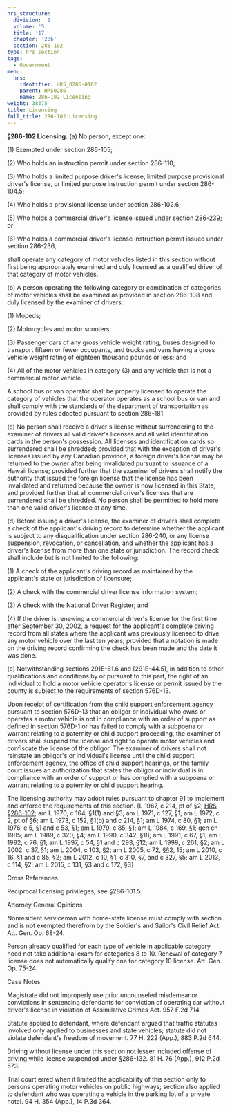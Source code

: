 ```yaml
---
hrs_structure:
  division: '1'
  volume: '5'
  title: '17'
  chapter: '286'
  section: 286-102
type: hrs_section
tags:
  - Government
menu:
  hrs:
    identifier: HRS_0286-0102
    parent: HRS0286
    name: 286-102 Licensing
weight: 38375
title: Licensing
full_title: 286-102 Licensing
---
```

**§286-102 Licensing.** (a) No person, except one:

(1) Exempted under section 286-105;

(2) Who holds an instruction permit under section 286-110;

(3) Who holds a limited purpose driver's license, limited purpose provisional driver's license, or limited purpose instruction permit under section 286-104.5;

(4) Who holds a provisional license under section 286-102.6;

(5) Who holds a commercial driver's license issued under section 286-239; or

(6) Who holds a commercial driver's license instruction permit issued under section 286-236,

shall operate any category of motor vehicles listed in this section without first being appropriately examined and duly licensed as a qualified driver of that category of motor vehicles.

(b) A person operating the following category or combination of categories of motor vehicles shall be examined as provided in section 286-108 and duly licensed by the examiner of drivers:

(1) Mopeds;

(2) Motorcycles and motor scooters;

(3) Passenger cars of any gross vehicle weight rating, buses designed to transport fifteen or fewer occupants, and trucks and vans having a gross vehicle weight rating of eighteen thousand pounds or less; and

(4) All of the motor vehicles in category (3) and any vehicle that is not a commercial motor vehicle.

A school bus or van operator shall be properly licensed to operate the category of vehicles that the operator operates as a school bus or van and shall comply with the standards of the department of transportation as provided by rules adopted pursuant to section 286-181.

(c) No person shall receive a driver's license without surrendering to the examiner of drivers all valid driver's licenses and all valid identification cards in the person's possession. All licenses and identification cards so surrendered shall be shredded; provided that with the exception of driver's licenses issued by any Canadian province, a foreign driver's license may be returned to the owner after being invalidated pursuant to issuance of a Hawaii license; provided further that the examiner of drivers shall notify the authority that issued the foreign license that the license has been invalidated and returned because the owner is now licensed in this State; and provided further that all commercial driver's licenses that are surrendered shall be shredded. No person shall be permitted to hold more than one valid driver's license at any time.

(d) Before issuing a driver's license, the examiner of drivers shall complete a check of the applicant's driving record to determine whether the applicant is subject to any disqualification under section 286-240, or any license suspension, revocation, or cancellation, and whether the applicant has a driver's license from more than one state or jurisdiction. The record check shall include but is not limited to the following:

(1) A check of the applicant's driving record as maintained by the applicant's state or jurisdiction of licensure;

(2) A check with the commercial driver license information system;

(3) A check with the National Driver Register; and

(4) If the driver is renewing a commercial driver's license for the first time after September 30, 2002, a request for the applicant's complete driving record from all states where the applicant was previously licensed to drive any motor vehicle over the last ten years; provided that a notation is made on the driving record confirming the check has been made and the date it was done.

(e) Notwithstanding sections 291E-61.6 and [291E-44.5], in addition to other qualifications and conditions by or pursuant to this part, the right of an individual to hold a motor vehicle operator's license or permit issued by the county is subject to the requirements of section 576D-13.

Upon receipt of certification from the child support enforcement agency pursuant to section 576D-13 that an obligor or individual who owns or operates a motor vehicle is not in compliance with an order of support as defined in section 576D-1 or has failed to comply with a subpoena or warrant relating to a paternity or child support proceeding, the examiner of drivers shall suspend the license and right to operate motor vehicles and confiscate the license of the obligor. The examiner of drivers shall not reinstate an obligor's or individual's license until the child support enforcement agency, the office of child support hearings, or the family court issues an authorization that states the obligor or individual is in compliance with an order of support or has complied with a subpoena or warrant relating to a paternity or child support hearing.

The licensing authority may adopt rules pursuant to chapter 91 to implement and enforce the requirements of this section. [L 1967, c 214, pt of §2; [HRS §286-102](/title-17/chapter-286/section-286-102/); am L 1970, c 164, §1(1) and §3; am L 1971, c 127, §1; am L 1972, c 2, pt of §6; am L 1973, c 152, §1(b) and c 214, §1; am L 1974, c 80, §1; am L 1976, c 5, §1 and c 53, §1; am L 1979, c 85, §1; am L 1984, c 169, §1; gen ch 1985; am L 1989, c 320, §4; am L 1990, c 342, §18; am L 1991, c 67, §1; am L 1992, c 76, §1; am L 1997, c 54, §1 and c 293, §12; am L 1999, c 261, §2; am L 2002, c 37, §1; am L 2004, c 103, §2; am L 2005, c 72, §§2, 15; am L 2010, c 16, §1 and c 85, §2; am L 2012, c 10, §1, c 310, §7, and c 327, §5; am L 2013, c 114, §2; am L 2015, c 131, §3 and c 172, §3]

Cross References

Reciprocal licensing privileges, see §286-101.5.

Attorney General Opinions

Nonresident serviceman with home-state license must comply with section and is not exempted therefrom by the Soldier's and Sailor's Civil Relief Act. Att. Gen. Op. 68-24.

Person already qualified for each type of vehicle in applicable category need not take additional exam for categories 8 to 10\. Renewal of category 7 license does not automatically qualify one for category 10 license. Att. Gen. Op. 75-24.

Case Notes

Magistrate did not improperly use prior uncounseled misdemeanor convictions in sentencing defendants for conviction of operating car without driver's license in violation of Assimilative Crimes Act. 957 F.2d 714.

Statute applied to defendant, where defendant argued that traffic statutes involved only applied to businesses and state vehicles; statute did not violate defendant's freedom of movement. 77 H. 222 (App.), 883 P.2d 644.

Driving without license under this section not lesser included offense of driving while license suspended under §286-132\. 81 H. 76 (App.), 912 P.2d 573.

Trial court erred when it limited the applicability of this section only to persons operating motor vehicles on public highways; section also applied to defendant who was operating a vehicle in the parking lot of a private hotel. 94 H. 354 (App.), 14 P.3d 364.